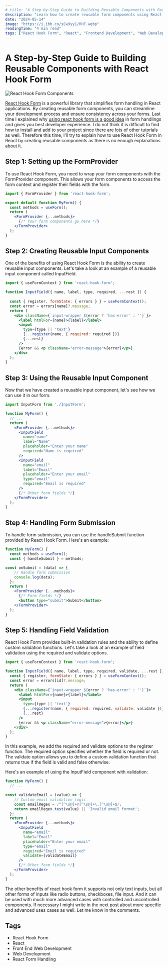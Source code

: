 ```yaml
---
# title: "A Step-by-Step Guide to Building Reusable Components with React Hook Form"
description: "Learn how to create reusable form components using React Hook Form for better developer experience and maintainable code."
date: "2024-05-14"
image: "https://i.ibb.co/sCw9yy1/RHF.webp"
readingTime: "4 min read"
tags: ["React Hook Form", "React", "Frontend Development", "Web Development"]
---
```


# A Step-by-Step Guide to Building Reusable Components with React Hook Form

![React Hook Form Components](https://i.ibb.co/sCw9yy1/RHF.webp)

[React Hook Form](https://react-hook-form.com/) is a powerful library that simplifies form handling in React applications. By creating reusable form components, you can streamline your development process and ensure consistency across your forms. Last time I explained why [using react hook form is a good idea](https://www.abdurashid.com/blog/first-post) in form handlings and gives you best developer experience. I do not think it is difficult to find how to install and add to your project since there are lots of other tutorials as well. Therefore this time, I'll try to explain how to use React Hook Form in React by creating reusable components as there is no enough explanations about it.

## Step 1: Setting up the FormProvider

To use React Hook Form, you need to wrap your form components with the FormProvider component. This allows your form components to access the form context and register their fields with the form. 

```jsx
import { FormProvider } from 'react-hook-form';

export default function MyForm() {
  const methods = useForm();
  return (
    <FormProvider {...methods}>
      {/* Your form components go here */}
    </FormProvider>
  );
}
```

## Step 2: Creating Reusable Input Components

One of the benefits of using React Hook Form is the ability to create reusable input components. Let's take a look at an example of a reusable input component called InputField.

```jsx
import { useFormContext } from 'react-hook-form';

function InputField({ name, label, type, required, ...rest }) {
  
  const { register, formState: { errors } } = useFormContext();
  const error = errors[name]?.message;
  return (
    <div className={`input-wrapper ${error ? 'has-error' : ''}`}>
      <label htmlFor={name}>{label}</label>
      <input
        type={type || 'text'}
        {...register(name, { required: required })}
        {...rest}
      />
      {error && <p className="error-message">{error}</p>}
    </div>
  );
}
```


## Step 3: Using the Reusable Input Component

Now that we have created a reusable input component, let's see how we can use it in our form.

```jsx
import InputForm from './InputForm';

function MyForm() {
  // ...
  return (
    <FormProvider {...methods}>
      <InputField
        name="name"
        label="Name"
        placeholder="Enter your name"
        required="Name is required"
      />
      <InputField
        name="email"
        label="Email"
        placeholder="Enter your email"
        type="email"
        required="Email is required"
      />
      {/* Other form fields */}
    </FormProvider>
  );
}
```

## Step 4: Handling Form Submission

To handle form submission, you can use the handleSubmit function provided by React Hook Form. Here's an example:

```jsx
function MyForm() {
  const methods = useForm();
  const { handleSubmit } = methods;

const onSubmit = (data) => {
    // Handle form submission
    console.log(data);
  };
  return (
    <FormProvider {...methods}>
      {/* Form fields */}
      <button type="submit">Submit</button>
    </FormProvider>
  );
}
```

## Step 5: Handling Field Validation

React Hook Form provides built-in validation rules and the ability to define custom validation functions. Let's take a look at an example of field validation using the required and validate options.

```jsx
import { useFormContext } from 'react-hook-form';

function InputField({ name, label, type, required, validate, ...rest }) {
  const { register, formState: { errors } } = useFormContext();
  const error = errors[id]?.message;
  return (
    <div className={`input-wrapper ${error ? 'has-error' : ''}`}>
      <label htmlFor={name}>{label}</label>
      <input
        type={type || 'text'}
        {...register(name, { required: required, validate: validate })}
        {...rest}
      />
      {error && <p className="error-message">{error}</p>}
    </div>
  );
}
```

In this example, we add the required and validate options to the register function. The required option specifies whether the field is required or not. The validate option allows you to define a custom validation function that returns true if the field is valid and false otherwise.

Here's an example of using the InputField component with validation:

```jsx
function MyForm() {
  // ...

const validateEmail = (value) => {
    // Custom email validation logic
    const emailRegex = /^[^\s@]+@[^\s@]+\.[^\s@]+$/;
    return emailRegex.test(value) || 'Invalid email format';
  };
  return (
    <FormProvider {...methods}>
      <InputField
        name="email"
        label="Email"
        placeholder="Enter your email"
        type="email"
        required="Email is required"
        validate={validateEmail}
      />
      {/* Other form fields */}
    </FormProvider>
  );
}
```

The other benefits of react hook form it supports not only text inputs, but all other forms of inputs like radio buttons, checkboxes, file input. And it can be used with much more advanced cases with controlled and uncontrolled components. If necessary I might write in the next post about more specific and advanced uses cases as well. Let me know in the comments.

## Tags
- React Hook Form
- React
- Front End Web Development
- Web Development
- React Form Handling
